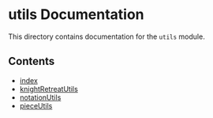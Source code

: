 # utils Documentation

This directory contains documentation for the `utils` module.

## Contents

- [index](index.md)
- [knightRetreatUtils](knightRetreatUtils.md)
- [notationUtils](notationUtils.md)
- [pieceUtils](pieceUtils.md)
